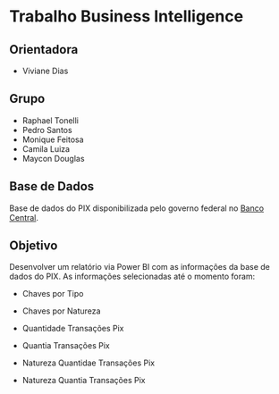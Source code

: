 # Trabalho Business Intelligence

## Orientadora

- Viviane Dias

## Grupo

- Raphael Tonelli
- Pedro Santos
- Monique Feitosa
- Camila Luiza
- Maycon Douglas

## Base de Dados

Base de dados do PIX disponibilizada pelo governo federal no [Banco Central](https://www.bcb.gov.br/estabilidadefinanceira/estatisticaspix).

## Objetivo

Desenvolver um relatório via Power BI com as informações da base de dados do PIX. As informações selecionadas até o momento foram:

- Chaves por Tipo
- Chaves por Natureza

- Quantidade Transações Pix
- Quantia Transações Pix
- Natureza Quantidae Transações Pix
- Natureza Quantia Transações Pix
